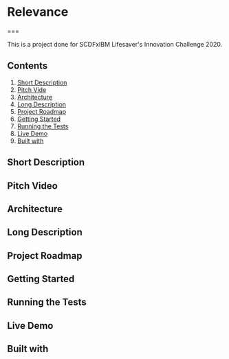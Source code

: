 # Relevance
===

This is a project done for SCDFxIBM Lifesaver's Innovation Challenge 2020. 

## Contents  
1. [Short Description](#Short-Description)
2. [Pitch Vide](#Pitch-Video)
3. [Architecture](#Architecture)
4. [Long Description](#Long-Description)
5. [Project Roadmap](#Project-Roadmap)
6. [Getting Started](#Getting-Started)
7. [Running the Tests](#Running-the-Tests)
8. [Live Demo](#Live-Demo)
8. [Built with](#Built-with)

## Short Description

## Pitch Video

## Architecture

## Long Description

## Project Roadmap

## Getting Started

## Running the Tests

## Live Demo

## Built with

